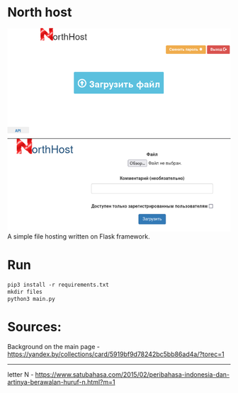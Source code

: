 # North host
![Cabinet](https://raw.githubusercontent.com/Yarosvet/North_host/master/static/img/screenshot1.png)
![Upload](https://raw.githubusercontent.com/Yarosvet/North_host/master/static/img/screenshot2.png)
A simple file hosting written on Flask framework.

# Run
```
pip3 install -r requirements.txt
mkdir files
python3 main.py
```
# Sources:
Background on the main page - https://yandex.by/collections/card/5919bf9d78242bc5bb86ad4a/?torec=1
***
letter N - https://www.satubahasa.com/2015/02/peribahasa-indonesia-dan-artinya-berawalan-huruf-n.html?m=1
